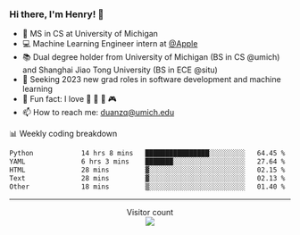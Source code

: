 ### Hi there, I'm Henry! 👋

- 🔭 MS in CS at University of Michigan
- 💻 Machine Learning Engineer intern at [@Apple](https://github.com/apple)
- 📚 Dual degree holder from University of Michigan (BS in CS @umich) and Shanghai Jiao Tong University (BS in ECE @situ)
- 🤖 Seeking 2023 new grad roles in software development and machine learning
- 🍁 Fun fact: I love 📸 🏓 🍜 🎮
- 📫 How to reach me: [duanzq@umich.edu](mailto:duanzq@umich.edu)

📊 Weekly coding breakdown
<!--START_SECTION:waka-->

```txt
Python            14 hrs 8 mins   ████████████████░░░░░░░░░   64.45 %
YAML              6 hrs 3 mins    ███████░░░░░░░░░░░░░░░░░░   27.64 %
HTML              28 mins         ▓░░░░░░░░░░░░░░░░░░░░░░░░   02.15 %
Text              28 mins         ▓░░░░░░░░░░░░░░░░░░░░░░░░   02.13 %
Other             18 mins         ▒░░░░░░░░░░░░░░░░░░░░░░░░   01.40 %
```

<!--END_SECTION:waka-->

***
<p align="center"> 
  Visitor count<br>
  <img src="https://profile-counter.glitch.me/zlzq-duanzq/count.svg" />
</p>

<!-- ![Henry Duan's GitHub stats](https://github-readme-stats.vercel.app/api?username=zlzq-duanzq&show_icons=true)

![trophy](https://github-profile-trophy.vercel.app/?username=zlzq-duanzq&column=7)

[![Top Langs](https://github-readme-stats.vercel.app/api/top-langs/?username=zlzq-duanzq&layout=compact)](https://github.com/zlzq-duanzq/github-readme-stats) -->
